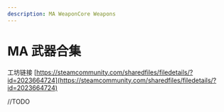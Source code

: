 ```yaml
---
description: MA WeaponCore Weapons
---
```


# MA 武器合集

工坊链接 [https://steamcommunity.com/sharedfiles/filedetails/?id=2023664724](https://steamcommunity.com/sharedfiles/filedetails/?id=2023664724)

//TODO
